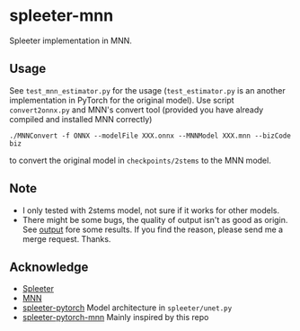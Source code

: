 # spleeter-mnn
Spleeter implementation in MNN.

## Usage

See `test_mnn_estimator.py` for the usage (`test_estimator.py` is an another implementation in PyTorch for the original model).
Use script `convert2onnx.py` and MNN's convert tool (provided you have already compiled and installed MNN correctly)
```
./MNNConvert -f ONNX --modelFile XXX.onnx --MNNModel XXX.mnn --bizCode biz
```
to convert the original model in `checkpoints/2stems` to the MNN model.

## Note

* I only tested with 2stems model, not sure if it works for other models.
* There might be some bugs, the quality of output isn't as good as origin. See [output](./output) fore some results. If you find the reason, please send me a merge request. Thanks.

## Acknowledge
* [Spleeter](https://github.com/deezer/spleeter)
* [MNN](https://www.yuque.com/mnn)
* [spleeter-pytorch](https://github.com/tuan3w/spleeter-pytorch) Model architecture in `spleeter/unet.py`
* [spleeter-pytorch-mnn](https://github.com/bigcash/spleeter-pytorch-mnn) Mainly inspired by this repo
